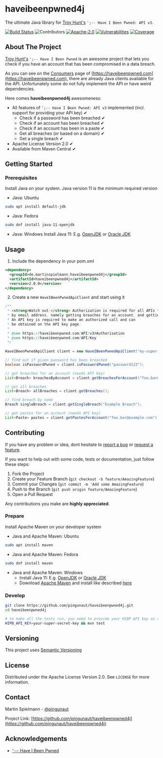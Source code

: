 # haveibeenpwned4j

The ultimate Java library for [Troy Hunt's](https://www.troyhunt.com/) `';-- Have I Been Pwned: API v3`.

[![Build Status](https://github.com/pingunaut/haveibeenpwned4j/workflows/Java%20CI/badge.svg)](https://github.com/pingunaut/haveibeenpwned4j/actions)
![Contributors](https://img.shields.io/github/contributors/pingunaut/haveibeenpwned4j.svg)
[![Apache-2.0](https://img.shields.io/github/license/pingunaut/haveibeenpwned4j.svg)](https://raw.githubusercontent.com/pingunaut/haveibeenpwned4j/master/LICENSE)
[![Vulnerabilities](https://sonarcloud.io/api/project_badges/measure?project=de.martinspielmann.haveibeenpwned4j%3Ahaveibeenpwned4j&metric=vulnerabilities)](https://sonarcloud.io/dashboard?id=de.martinspielmann.haveibeenpwned4j%3Ahaveibeenpwned4j)
[![Coverage](https://img.shields.io/sonar/https/sonarcloud.io/de.martinspielmann.haveibeenpwned4j%3Ahaveibeenpwned4j/coverage.svg)](https://sonarcloud.io/component_measures?id=de.martinspielmann.haveibeenpwned4j%3Ahaveibeenpwned4j&metric=coverage)


## About The Project

[Troy Hunt's](https://www.troyhunt.com/) `';-- Have I Been Pwned` is an awesome project that lets you check if you have an account that has been compromised in a data breach.

As you can see on the [Consumers](https://haveibeenpwned.com/API/Consumers) page 
of [https://haveibeenpwned.com](https://haveibeenpwned.com), there are already Java clients available for the API.
Unfortunately some do not fully implement the API or have weird dependencies.

Here comes **haveibeenpwned4j** awesomeness:

* All features of `';-- Have I Been Pwned: API v3` implemented (incl. support for providing your API key) ✔ 
  * Check if a password has been breached	✔
  * Check if an account has been breached	✔
  * Check if an account has been in a paste	✔
  * Get all breaches (or based on a domain)	✔
  * Get a single breach	✔
* Apache License Version 2.0 ✔
* Available from Maven Central ✔


## Getting Started

### Prerequisites

Install Java on your system. Java version 11 is the minimum required version

* Java: Ubuntu
```sh
sudo apt install default-jdk
```
* Java: Fedora
```sh
sudo dnf install java-11-openjdk
```
* Java: Windows
Install Java 11: E.g. [OpenJDK](https://adoptopenjdk.net/?variant=openjdk11&jvmVariant=hotspot) or [Oracle JDK](https://www.oracle.com/technetwork/java/javase/downloads/jdk11-downloads-5066655.html)


## Usage

1. Include the dependency in your pom.xml

```xml
<dependency>
  <groupId>de.martinspielmann.haveibeenpwned4j</groupId>
  <artifactId>haveibeenpwned4j</artifactId>
  <version>2.0.0</version>
</dependency>
```

2. Create a new `HaveIBeenPwnedApiClient` and start using it

```java
/**
 * <strong>Watch out:</strong> Authorization is required for all APIs that enable searching HIBP
 * by email address, namely getting breaches for an account, and getting pastes for and account. 
 * An API key is required to make an authorized call and can
 * be obtained on the API key page.
 * 
 * @see https://haveibeenpwned.com/API/v3#Authorisation
 * @see https://haveibeenpwned.com/API/Key
 */
 
HaveIBeenPwnedApiClient client = new HaveIBeenPwnedApiClient("my-super-secret-api-key");

// find out if given password has been breached
boolean isPasswordPwned = client.isPasswordPwned("password123");

// get breaches for an account (needs API key)
List<Breach> breachesByAccount = client.getBreachesForAccount("foo.bar@example.com");

// get all breaches
List<Breach> allBreaches = client.getBreaches();

// find breach by name
Breach singleBreach = client.getSingleBreach("Example Breach");

// get pastes for an account (needs API key)
List<Paste> pastes = client.getPastesForAccount("foo.bar@example.com");
```

## Contributing

If you have any problem or idea, dont hesitate to
<a href="https://github.com/pingunaut/haveibeenpwned4j/issues">report a bug</a>
or
<a href="https://github.com/pingunaut/haveibeenpwned4j/issues">request a feature</a>.

If you want to help out with some code, tests or documentation, just follow these steps:

1. Fork the Project
2. Create your Feature Branch (`git checkout -b feature/AmazingFeature`)
3. Commit your Changes (`git commit -m 'Add some AmazingFeature`)
4. Push to the Branch (`git push origin feature/AmazingFeature`)
5. Open a Pull Request

Any contributions you make are **highly appreciated**.

### Prepare

Install Apache Maven on your developer system

* Java and Apache Maven: Ubuntu
```sh
sudo apt install maven
```
* Java and Apache Maven: Fedora
```sh
sudo dnf install maven
```
* Java and Apache Maven: Windows
  * Install Java 11: E.g. [OpenJDK](https://adoptopenjdk.net/?variant=openjdk11&jvmVariant=hotspot) or [Oracle JDK](https://www.oracle.com/technetwork/java/javase/downloads/jdk11-downloads-5066655.html)
  * Download [Apache Maven](http://maven.apache.org/download.cgi) and install like described [here](http://maven.apache.org/install.html)


### Develop

```sh
git clone https://github.com/pingunaut/haveibeenpwned4j.git
cd haveibeenpwned4j

# to make all the tests run, you need to provide your HIBP API key as an environment variable
HIPB_API_KEY=your-super-secret-key && mvn test
```


## Versioning

This project uses [Semantic Versioning](https://semver.org/)


## License

Distributed under the Apache License Version 2.0. See `LICENSE` for more information.


## Contact

Martin Spielmann - [@pingunaut](https://twitter.com/pingunaut)

Project Link: [https://github.com/pingunaut/haveibeenpwned4j](https://github.com/pingunaut/haveibeenpwned4j)


## Acknowledgements
* [';-- Have I Been Pwned](https://haveibeenpwned.com/)

